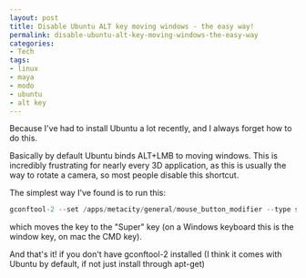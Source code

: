 ```yaml
---
layout: post
title: Disable Ubuntu ALT key moving windows - the easy way!
permalink: disable-ubuntu-alt-key-moving-windows-the-easy-way
categories:
- Tech
tags:
- linux
- maya
- modo
- ubuntu
- alt key
---
```

Because I've had to install Ubuntu a lot recently, and I always forget how to do this.

Basically by default Ubuntu binds ALT+LMB to moving windows. This is incredibly frustrating for nearly every 3D application, as this is usually the way to rotate a camera, so most people disable this shortcut.

The simplest way I've found is to run this:

```cpp
gconftool-2 --set /apps/metacity/general/mouse_button_modifier --type string '<super>'
```

which moves the key to the "Super" key (on a Windows keyboard this is the window key, on mac the CMD key).

And that's it! if you don't have gconftool-2 installed (I think it comes with Ubuntu by default, if not just install through apt-get)
